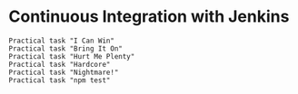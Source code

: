 # Continuous Integration with Jenkins
```
Practical task "I Can Win"
Practical task "Bring It On"
Practical task "Hurt Me Plenty"
Practical task "Hardcore"
Practical task "Nightmare!"
Practical task "npm test"
```
